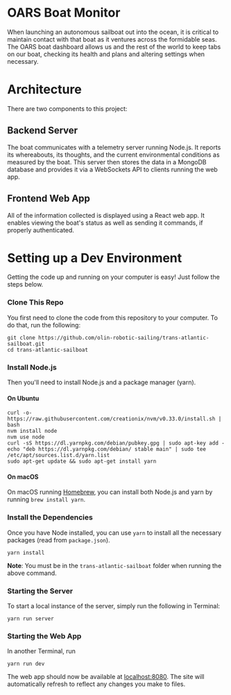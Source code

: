 # OARS Boat Monitor

When launching an autonomous sailboat out into the ocean, it is critical
to maintain contact with that boat as it ventures across the formidable
seas. The OARS boat dashboard allows us and the rest of the world to
keep tabs on our boat, checking its health and plans and altering settings
when necessary.

# Architecture

There are two components to this project:

## Backend Server

The boat communicates with a telemetry server running Node.js. It reports
its whereabouts, its thoughts, and the current environmental conditions
as measured by the boat. This server then stores the data in a MongoDB
database and provides it via a WebSockets API to clients running the web
app.

## Frontend Web App

All of the information collected is displayed using a React web app. It
enables viewing the boat's status as well as sending it commands, if
properly authenticated.

# Setting up a Dev Environment

Getting the code up and running on your computer is easy! Just follow
the steps below.

### Clone This Repo

You first need to clone the code from this repository to your computer.
To do that, run the following:

    git clone https://github.com/olin-robotic-sailing/trans-atlantic-sailboat.git
    cd trans-atlantic-sailboat

### Install Node.js

Then you'll need to install Node.js and a package manager (yarn).

#### On Ubuntu

    curl -o- https://raw.githubusercontent.com/creationix/nvm/v0.33.0/install.sh | bash
    nvm install node
    nvm use node
    curl -sS https://dl.yarnpkg.com/debian/pubkey.gpg | sudo apt-key add -
    echo "deb https://dl.yarnpkg.com/debian/ stable main" | sudo tee /etc/apt/sources.list.d/yarn.list
    sudo apt-get update && sudo apt-get install yarn

#### On macOS

On macOS running [Homebrew](https://brew.sh/), you can install both Node.js
and yarn by running `brew install yarn`.

### Install the Dependencies

Once you have Node installed, you can use `yarn` to install all the
necessary packages (read from `package.json`).

    yarn install

**Note**: You must be in the `trans-atlantic-sailboat` folder when
running the above command.

### Starting the Server

To start a local instance of the server, simply run the following in Terminal:

    yarn run server

### Starting the Web App

In another Terminal, run

    yarn run dev

The web app should now be available at <localhost:8080>. The site will
automatically refresh to reflect any changes you make to files.
